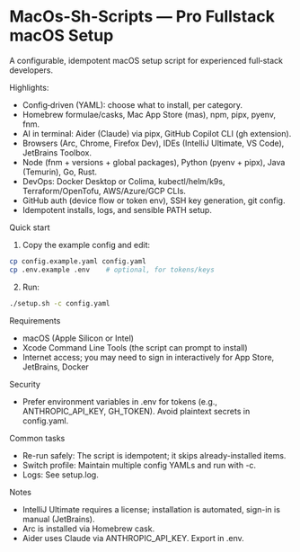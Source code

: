 # MacOs-Sh-Scripts — Pro Fullstack macOS Setup

A configurable, idempotent macOS setup script for experienced full‑stack developers.

Highlights:
- Config‑driven (YAML): choose what to install, per category.
- Homebrew formulae/casks, Mac App Store (mas), npm, pipx, pyenv, fnm.
- AI in terminal: Aider (Claude) via pipx, GitHub Copilot CLI (gh extension).
- Browsers (Arc, Chrome, Firefox Dev), IDEs (IntelliJ Ultimate, VS Code), JetBrains Toolbox.
- Node (fnm + versions + global packages), Python (pyenv + pipx), Java (Temurin), Go, Rust.
- DevOps: Docker Desktop or Colima, kubectl/helm/k9s, Terraform/OpenTofu, AWS/Azure/GCP CLIs.
- GitHub auth (device flow or token env), SSH key generation, git config.
- Idempotent installs, logs, and sensible PATH setup.

Quick start
1) Copy the example config and edit:
```bash
cp config.example.yaml config.yaml
cp .env.example .env    # optional, for tokens/keys
```
2) Run:
```bash
./setup.sh -c config.yaml
```

Requirements
- macOS (Apple Silicon or Intel)
- Xcode Command Line Tools (the script can prompt to install)
- Internet access; you may need to sign in interactively for App Store, JetBrains, Docker

Security
- Prefer environment variables in .env for tokens (e.g., ANTHROPIC_API_KEY, GH_TOKEN). Avoid plaintext secrets in config.yaml.

Common tasks
- Re-run safely: The script is idempotent; it skips already-installed items.
- Switch profile: Maintain multiple config YAMLs and run with -c.
- Logs: See setup.log.

Notes
- IntelliJ Ultimate requires a license; installation is automated, sign-in is manual (JetBrains).
- Arc is installed via Homebrew cask.
- Aider uses Claude via ANTHROPIC_API_KEY. Export in .env.
